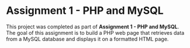 # Assignment 1 - PHP and MySQL

This project was completed as part of **Assignment 1 - PHP and MySQL**.  
The goal of this assignment is to build a PHP web page that retrieves data from a MySQL database and displays it on a formatted HTML page.